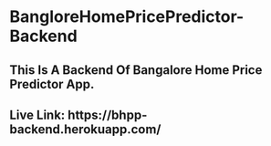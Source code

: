 # BangloreHomePricePredictor-Backend

<h2>This Is A Backend Of Bangalore Home Price Predictor App.</h2>
<h2>Live Link: https://bhpp-backend.herokuapp.com/</h2>
